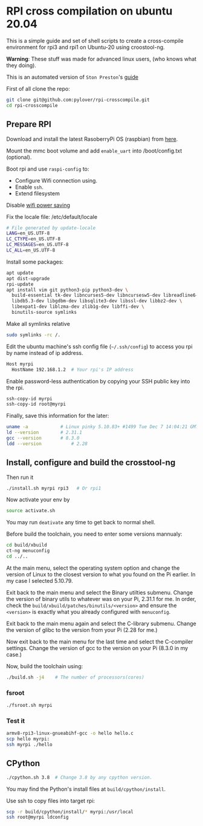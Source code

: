 # RPI cross compilation on ubuntu 20.04

This is a simple guide and set of shell scripts to create a cross-compile
environment for rpi3 and rpi1 on Ubuntu-20 using croostool-ng.

**Warning**: These stuff was made for advanced linux users, (who knows what
they doing).

This is an automated version of `Ston Preston`'s [guide](https://medium.com/@stonepreston/how-to-cross-compile-a-cmake-c-application-for-the-raspberry-pi-4-on-ubuntu-20-04-bac6735d36df)

First of all clone the repo:

```bash
git clone git@github.com:pylover/rpi-crosscompile.git
cd rpi-crosscompile
```

## Prepare RPI

Download and install the latest RasoberryPi OS (raspbian) from 
[here](https://www.raspberrypi.com/software/operating-systems).

Mount the mmc boot volume and add `enable_uart` into /boot/config.txt
(optional).

Boot rpi and use `raspi-config` to:

- Configure Wifi connection using.
- Enable `ssh`.
- Extend filesystem


Disable [wifi power
saving](https://raspberrypi.stackexchange.com/a/96644/24752)


Fix the locale file: /etc/default/locale

```bash
# File generated by update-locale
LANG=en_US.UTF-8
LC_CTYPE=en_US.UTF-8
LC_MESSAGES=en_US.UTF-8
LC_ALL=en_US.UTF-8
```

Install some packages:

```bash
apt update
apt dist-upgrade
rpi-update
apt install vim git python3-pip python3-dev \
  build-essential tk-dev libncurses5-dev libncursesw5-dev libreadline6-dev \
  libdb5.3-dev libgdbm-dev libsqlite3-dev libssl-dev libbz2-dev \
  libexpat1-dev liblzma-dev zlib1g-dev libffi-dev \
  binutils-source symlinks
```

Make all symlinks relative

```bash
sudo symlinks -rc /.
```

Edit the ubuntu machine's ssh config file (`~/.ssh/config`) to access you rpi 
by name instead of ip address.

```bash
Host myrpi
  HostName 192.168.1.2  # Your rpi's IP address
```

Enable password-less authentication by copying your SSH public key into
the rpi.

```bash
ssh-copy-id myrpi
ssh-copy-id root@myrpi
```

Finally, save this information for the later:

```bash
uname -a            # Linux pinky 5.10.83+ #1499 Tue Dec 7 14:04:21 GMT 2021 armv6l GNU/Linux
ld --version        # 2.31.1
gcc --version       # 8.3.0
ldd --version		    # 2.28
```

## Install, configure and build the crosstool-ng

Then run it
```bash
./install.sh myrpi rpi3   # Or rpi1
```

Now activate your env by 
```bash
source activate.sh
```

You may run `deativate` any time to get back to normal shell.


Before build the toolchain, you need to enter some versions mannualy:
```bash
cd build/xbuild
ct-ng menuconfig
cd ../..
```

At the main menu, select the operating system option and change the version 
of Linux to the closest version to what you found on the Pi earlier. In my 
case I selected 5.10.79. 

Exit back to the main menu and select the Binary utilties submenu. Change 
the version of binary utils to whatever was on your Pi, 2.31.1 for me. In
order, check the `build/xbuild/patches/binutils/<version>` and ensure the
`<version>` is exactly what you already configured with `menuconfig`.

Exit back to the main menu again and select the C-library submenu. Change the 
version of glibc to the version from your Pi (2.28 for me.)

Now exit back to the main menu for the last time and select the C-compiler 
settings. Change the version of gcc to the version on your 
Pi (8.3.0 in my case.) 

Now, build the toolchain using:

```bash
./build.sh -j4    # The number of processors(cores)
```

### fsroot

```bash
./fsroot.sh myrpi
```

### Test it

```bash
armv8-rpi3-linux-gnueabihf-gcc -o hello hello.c
scp hello myrpi:
ssh myrpi ./hello
```

## CPython

```bash
./cpython.sh 3.8  # Change 3.8 by any cpython version.
```

You may find the Python's install files at `build/cpython/install`.

Use ssh to copy files into target rpi:
```bash
scp -r build/cpython/install/* myrpi:/usr/local
ssh root@myrpi ldconfig
```
